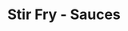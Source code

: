 ---
layout: recette-v2
categories: [recettes]
hidden: true
lang: fr
sitemap: true
title: Stir Fry - Sauces
type: base
---